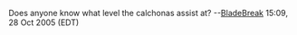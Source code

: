 Does anyone know what level the calchonas assist at?
--[BladeBreak](User:BladeBreak "wikilink") 15:09, 28 Oct 2005 (EDT)
